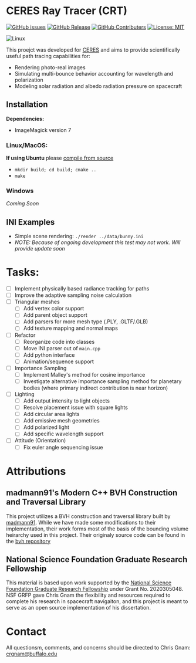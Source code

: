 # CERES Ray Tracer (CRT)
<!-- ![Tests](https://github.com/ceres-navigation/ceres/actions/workflows/tests.yml/badge.svg) -->
<!-- [![codecov](https://codecov.io/gh/ceres-navigation/ceres/branch/main/graph/badge.svg?token=BX07Q0PITB)](https://codecov.io/gh/ceres-navigation/ceres) -->
[![GitHub issues](https://img.shields.io/github/issues/ceres-navigation/ceres-raytracer)](https://github.com/ceres-navigation/ceres-pathtracer/issues)
[![GitHub Release](https://img.shields.io/github/v/release/ceres-navigation/ceres-raytracer?include_prereleases)](https://github.com/ceres-navigation/ceres-pathtracer/releases)
[![GitHub Contributers](https://img.shields.io/github/contributors/ceres-navigation/ceres-raytracer)](https://github.com/ceres-navigation/ceres-raytracer/graphs/contributors)
[![License: MIT](https://img.shields.io/badge/License-MIT-yellow.svg)](https://opensource.org/licenses/MIT)

![Linux](https://img.shields.io/badge/Linux-FCC624?style=for-the-badge&logo=linux&logoColor=black)
<!-- ![Mac OS](https://img.shields.io/badge/mac%20os-000000?style=for-the-badge&logo=macos&logoColor=F0F0F0) -->
<!-- ![Windows](https://img.shields.io/badge/Windows-0078D6?style=for-the-badge&logo=windows&logoColor=white) -->

This proejct was developed for [CERES](https://ceresnavigation.org) and aims to provide scientifically useful path tracing capabilities for:
- Rendering photo-real images
- Simulating multi-bounce behavior accounting for wavelength and polarization
- Modeling solar radiation and albedo radiation pressure on spacecraft

## Installation
**Dependencies:**
- ImageMagick version 7

### Linux/MacOS:
**If using Ubuntu** please [compile from source](https://techpiezo.com/linux/install-imagemagick-in-ubuntu-20-04-lts/?fbclid=IwAR2hNrUM9hzWnNpgkxlSfit2x1CHfmSO1hW5hNPpzcgzhcWFhsBXg4jz0Pc)

- `mkdir build; cd build; cmake ..`
- `make`

### Windows
*Coming Soon*

## INI Examples
- Simple scene rendering: `./render ../data/bunny.ini`
- *NOTE: Because of ongoing development this test may not work.  Will provide update soon*

# Tasks:
- [ ] Implement physically based radiance tracking for paths
- [ ] Improve the adaptive sampling noise calculation
- [ ] Triangular meshes
  - [ ] Add vertex color support
  - [ ] Add parent object support
  - [ ] Add parsers for more mesh type (.PLY, .GLTF/.GLB)
  - [ ] Add texture mapping and normal maps
- [ ] Refactor
  - [ ] Reorganize code into classes
  - [ ] Move INI parser out of `main.cpp`
  - [ ] Add python interface
  - [ ] Animation/sequence support
- [ ] Importance Sampling
  - [ ] Implement Malley's method for cosine importance
  - [ ] Investigate alternative importance sampling method for planetary bodies (where primary indirect contribution is near horizon)
- [ ] Lighting
  - [ ] Add output intensity to light objects
  - [ ] Resolve placement issue with square lights
  - [ ] Add circular area lights
  - [ ] Add emissive mesh geometries
  - [ ] Add polarized light
  - [ ] Add specific wavelength support
- [ ] Attitude (Orientation)
  - [ ] Fix euler angle sequencing issue

# Attributions
## madmann91's Modern C++ BVH Construction and Traversal Library
This project utilizes a BVH construction and traversal library built by [madmann91](https://github.com/madmann91).  While we have made some modifications to their implementation, their work forms most of the basis of the bounding volume heirarchy used in this project.  Their originaly source code can be found in the [bvh repository](https://github.com/madmann91/bvh)

## National Science Foundation Graduate Research Fellowship
This material is based upon work supported by the [National Science Foundation Graduate Research Fellowship](https://www.nsfgrfp.org/) under Grant No. 2020305048.  NSF GRFP gave Chris Gnam the flexibility and resources required to complete his research in spacecraft navigaiton, and this project is meant to serve as an open source implementation of his dissertation.

# Contact
All questionsm, comments, and concerns should be directed to Chris Gnam: crgnam@buffalo.edu
